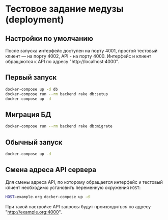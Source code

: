 # Тестовое задание медузы (deployment)

## Настройки по умолчанию

После запуска интерфейс доступен на порту 4001, простой тестовый клиент — на порту 4002, API - на порту 4000.
Интерфейс и клиент обращаются к API по адресу "http://localhost:4000".

## Первый запуск

```bash
docker-compose up -d db
docker-compose run --rm backend rake db:setup
docker-compose up -d 
```

## Миграция БД

```bash
docker-compose run --rm backend rake db:migrate
```

## Обычный запуск

```bash 
docker-compose up -d
```

## Смена адреса API сервера

Для смены адреса API, по которому обращается интерфейс и тестовый клиент необходимо установить переменную окружения `HOST`:

```bash
HOST=example.org docker-compose up -d
```

При такой настройке API запросы будут производиться по адресу "http://example.org:4000".
